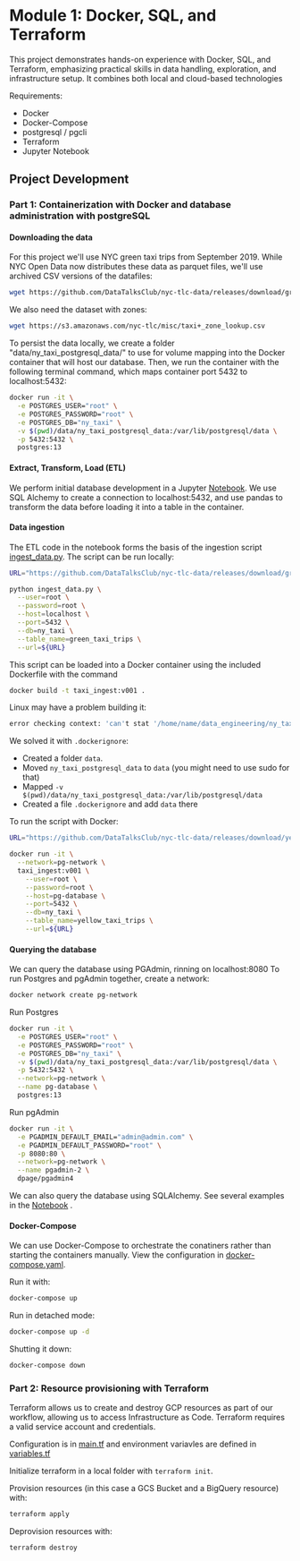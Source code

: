 # Module 1: Docker, SQL, and Terraform

This project demonstrates hands-on experience with Docker, SQL, and Terraform, emphasizing practical skills in data handling, exploration, and infrastructure setup. It combines both local and cloud-based technologies

Requirements:
- Docker
- Docker-Compose
- postgresql / pgcli
- Terraform
- Jupyter Notebook

## Project Development

### Part 1: Containerization with Docker and database administration with postgreSQL

#### Downloading the data

For this project we'll use NYC green taxi trips from September 2019.  While NYC Open Data now distributes these data as parquet files, we'll use archived CSV versions of the datafiles:
```bash
wget https://github.com/DataTalksClub/nyc-tlc-data/releases/download/green/green_tripdata_2019-09.csv.gz
```
We also need the dataset with zones:
```bash
wget https://s3.amazonaws.com/nyc-tlc/misc/taxi+_zone_lookup.csv
```

To persist the data locally, we create a folder "data/ny_taxi_postgresql_data/" to use for volume mapping into the Docker container that will host our database. Then, we run the container with the following terminal command, which maps container port 5432 to localhost:5432:
```bash
docker run -it \
  -e POSTGRES_USER="root" \
  -e POSTGRES_PASSWORD="root" \
  -e POSTGRES_DB="ny_taxi" \
  -v $(pwd)/data/ny_taxi_postgresql_data:/var/lib/postgresql/data \
  -p 5432:5432 \
  postgres:13
```

#### Extract, Transform, Load (ETL)

We perform initial database development in a Jupyter [Notebook](https://github.com/JasonDahl/de_zoomcamp_hw/blob/main/dehw_01_docker_sql/DE_HW1_Docker_SQL_Terraform.ipynb, "View notebook").  We use SQL Alchemy to create a connection to localhost:5432, and use pandas to transform the data before loading it into a table in the container.  

####   Data ingestion

The ETL code in the notebook forms the basis of the ingestion script [ingest_data.py](https://github.com/JasonDahl/de_zoomcamp_hw/blob/main/dehw_01_docker_sql/ingest_data.py, "View script").  The script can be run locally:
```bash
URL="https://github.com/DataTalksClub/nyc-tlc-data/releases/download/green/green_tripdata_2019-09.csv.gz"

python ingest_data.py \
  --user=root \
  --password=root \
  --host=localhost \
  --port=5432 \
  --db=ny_taxi \
  --table_name=green_taxi_trips \
  --url=${URL}
```

This script can be loaded into a Docker container using the included Dockerfile with the command
```bash
docker build -t taxi_ingest:v001 .
```

Linux may have a problem building it:
```bash
error checking context: 'can't stat '/home/name/data_engineering/ny_taxi_postgres_data''.
```
We solved it with ```.dockerignore```:

- Created a folder ```data```.
- Moved ```ny_taxi_postgresql_data``` to ```data``` (you might need to use sudo for that)
- Mapped ```-v $(pwd)/data/ny_taxi_postgresql_data:/var/lib/postgresql/data```
- Created a file ```.dockerignore``` and add ```data``` there

To run the script with Docker:
```bash
URL="https://github.com/DataTalksClub/nyc-tlc-data/releases/download/yellow/yellow_tripdata_2021-01.csv.gz"

docker run -it \
  --network=pg-network \
  taxi_ingest:v001 \
    --user=root \
    --password=root \
    --host=pg-database \
    --port=5432 \
    --db=ny_taxi \
    --table_name=yellow_taxi_trips \
    --url=${URL}
```

#### Querying the database

We can query the database using PGAdmin, rinning on localhost:8080
To run Postgres and pgAdmin together, create a network:
```bash
docker network create pg-network
```
Run Postgres
```bash
docker run -it \
  -e POSTGRES_USER="root" \
  -e POSTGRES_PASSWORD="root" \
  -e POSTGRES_DB="ny_taxi" \
  -v $(pwd)/data/ny_taxi_postgresql_data:/var/lib/postgresql/data \
  -p 5432:5432 \
  --network=pg-network \
  --name pg-database \
  postgres:13
```
Run pgAdmin
```bash
docker run -it \
  -e PGADMIN_DEFAULT_EMAIL="admin@admin.com" \
  -e PGADMIN_DEFAULT_PASSWORD="root" \
  -p 8080:80 \
  --network=pg-network \
  --name pgadmin-2 \
  dpage/pgadmin4
```

We can also query the database using SQLAlchemy.  See several examples in the [Notebook](https://github.com/JasonDahl/de_zoomcamp_hw/blob/main/dehw_01_docker_sql/DE_HW1_Docker_SQL_Terraform.ipynb, "View notebook") .

#### Docker-Compose
We can use Docker-Compose to orchestrate the conatiners rather than starting the containers manually.  View the configuration in [docker-compose.yaml](https://github.com/JasonDahl/de_zoomcamp_hw/blob/main/dehw_01_docker_sql/docker-compose.yaml).

Run it with:
```bash
docker-compose up
```
Run in detached mode:
```bash
docker-compose up -d
```
Shutting it down:
```bash
docker-compose down
```

### Part 2: Resource provisioning with Terraform

Terraform allows us to create and destroy GCP resources as part of our workflow, allowing us to access Infrastructure as Code. Terraform requires a valid service account and credentials.  

Configuration is in [main.tf](https://github.com/JasonDahl/de_zoomcamp_hw/blob/main/dehw_01_docker_sql/main.tf) and environment variavles are defined in [variables.tf](https://github.com/JasonDahl/de_zoomcamp_hw/blob/main/dehw_01_docker_sql/variables.tf)

Initialize terraform in a local folder with ```terraform init```.

Provision resources (in this case a GCS Bucket and a BigQuery resource) with:
```bash
terraform apply
```

Deprovision resources with:
```bash
terraform destroy
```

